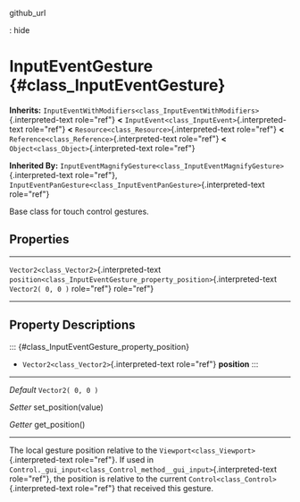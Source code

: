 github\_url

:   hide

InputEventGesture {#class_InputEventGesture}
=================

**Inherits:**
`InputEventWithModifiers<class_InputEventWithModifiers>`{.interpreted-text
role="ref"} **\<** `InputEvent<class_InputEvent>`{.interpreted-text
role="ref"} **\<** `Resource<class_Resource>`{.interpreted-text
role="ref"} **\<** `Reference<class_Reference>`{.interpreted-text
role="ref"} **\<** `Object<class_Object>`{.interpreted-text role="ref"}

**Inherited By:**
`InputEventMagnifyGesture<class_InputEventMagnifyGesture>`{.interpreted-text
role="ref"},
`InputEventPanGesture<class_InputEventPanGesture>`{.interpreted-text
role="ref"}

Base class for touch control gestures.

Properties
----------

  -------------------------------------------- ------------------------------------------------------------------------- -------------------
  `Vector2<class_Vector2>`{.interpreted-text   `position<class_InputEventGesture_property_position>`{.interpreted-text   `Vector2( 0, 0 )`
  role="ref"}                                  role="ref"}                                                               

  -------------------------------------------- ------------------------------------------------------------------------- -------------------

Property Descriptions
---------------------

::: {#class_InputEventGesture_property_position}
-   `Vector2<class_Vector2>`{.interpreted-text role="ref"} **position**
:::

  ----------- ----------------------
  *Default*   `Vector2( 0, 0 )`

  *Setter*    set\_position(value)

  *Getter*    get\_position()
  ----------- ----------------------

The local gesture position relative to the
`Viewport<class_Viewport>`{.interpreted-text role="ref"}. If used in
`Control._gui_input<class_Control_method__gui_input>`{.interpreted-text
role="ref"}, the position is relative to the current
`Control<class_Control>`{.interpreted-text role="ref"} that received
this gesture.

